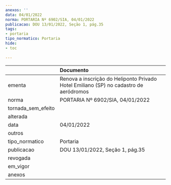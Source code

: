 ```yaml
---
anexos: ''
data: 04/01/2022
norma: PORTARIA Nº 6902/SIA, 04/01/2022
publicacao: DOU 13/01/2022, Seção 1, pág.35
tags:
- portaria
tipo_normatico: Portaria
hide: 
- toc 
 
---
```


|                    | Documento                                                                             |
|:-------------------|:--------------------------------------------------------------------------------------|
| ementa             | Renova a inscrição do Heliponto Privado Hotel Emiliano (SP) no cadastro de aeródromos |
| norma              | PORTARIA Nº 6902/SIA, 04/01/2022                                                      |
| tornada_sem_efeito |                                                                                       |
| alterada           |                                                                                       |
| data               | 04/01/2022                                                                            |
| outros             |                                                                                       |
| tipo_normatico     | Portaria                                                                              |
| publicacao         | DOU 13/01/2022, Seção 1, pág.35                                                       |
| revogada           |                                                                                       |
| em_vigor           |                                                                                       |
| anexos             |                                                                                       |